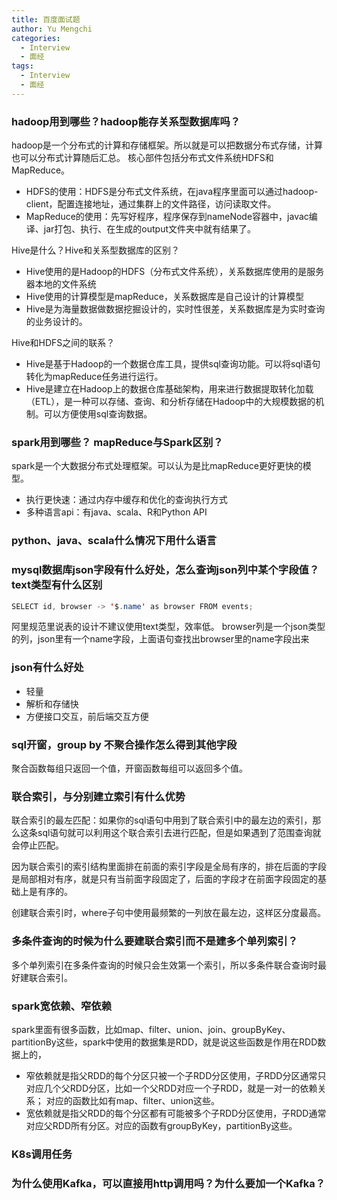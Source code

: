 ```yaml
---
title: 百度面试题
author: Yu Mengchi
categories:
  - Interview
  - 面经 
tags:
  - Interview
  - 面经
---
```

  

### hadoop用到哪些？hadoop能存关系型数据库吗？
hadoop是一个分布式的计算和存储框架。所以就是可以把数据分布式存储，计算也可以分布式计算随后汇总。
核心部件包括分布式文件系统HDFS和MapReduce。

- HDFS的使用：HDFS是分布式文件系统，在java程序里面可以通过hadoop-client，配置连接地址，通过集群上的文件路径，访问读取文件。
- MapReduce的使用：先写好程序，程序保存到nameNode容器中，javac编译、jar打包、执行、在生成的output文件夹中就有结果了。

Hive是什么？Hive和关系型数据库的区别？

- Hive使用的是Hadoop的HDFS（分布式文件系统），关系数据库使用的是服务器本地的文件系统
- Hive使用的计算模型是mapReduce，关系数据库是自己设计的计算模型
- Hive是为海量数据做数据挖掘设计的，实时性很差，关系数据库是为实时查询的业务设计的。

Hive和HDFS之间的联系？

- Hive是基于Hadoop的一个数据仓库工具，提供sql查询功能。可以将sql语句转化为mapReduce任务进行运行。
- Hive是建立在Hadoop上的数据仓库基础架构，用来进行数据提取转化加载（ETL），是一种可以存储、查询、和分析存储在Hadoop中的大规模数据的机制。可以方便使用sql查询数据。


### spark用到哪些？ mapReduce与Spark区别？

spark是一个大数据分布式处理框架。可以认为是比mapReduce更好更快的模型。

- 执行更快速：通过内存中缓存和优化的查询执行方式
- 多种语言api：有java、scala、R和Python API

### python、java、scala什么情况下用什么语言

### mysql数据库json字段有什么好处，怎么查询json列中某个字段值？text类型有什么区别
```java
SELECT id, browser -> '$.name' as browser FROM events;
```
阿里规范里说表的设计不建议使用text类型，效率低。
browser列是一个json类型的列，json里有一个name字段，上面语句查找出browser里的name字段出来
### json有什么好处
- 轻量
- 解析和存储快
- 方便接口交互，前后端交互方便
### sql开窗，group by 不聚合操作怎么得到其他字段
聚合函数每组只返回一个值，开窗函数每组可以返回多个值。
### 联合索引，与分别建立索引有什么优势
联合索引的最左匹配：如果你的sql语句中用到了联合索引中的最左边的索引，那么这条sql语句就可以利用这个联合索引去进行匹配，但是如果遇到了范围查询就会停止匹配。

因为联合索引的索引结构里面排在前面的索引字段是全局有序的，排在后面的字段是局部相对有序，就是只有当前面字段固定了，后面的字段才在前面字段固定的基础上是有序的。

创建联合索引时，where子句中使用最频繁的一列放在最左边，这样区分度最高。
### 多条件查询的时候为什么要建联合索引而不是建多个单列索引？
多个单列索引在多条件查询的时候只会生效第一个索引，所以多条件联合查询时最好建联合索引。
### spark宽依赖、窄依赖
spark里面有很多函数，比如map、filter、union、join、groupByKey、partitionBy这些，spark中使用的数据集是RDD，就是说这些函数是作用在RDD数据上的，
- 窄依赖就是指父RDD的每个分区只被一个子RDD分区使用，子RDD分区通常只对应几个父RDD分区，比如一个父RDD对应一个子RDD，就是一对一的依赖关系；
对应的函数比如有map、filter、union这些。
- 宽依赖就是指父RDD的每个分区都有可能被多个子RDD分区使用，子RDD通常对应父RDD所有分区。对应的函数有groupByKey，partitionBy这些。

### K8s调用任务

### 为什么使用Kafka，可以直接用http调用吗？为什么要加一个Kafka？


### 
